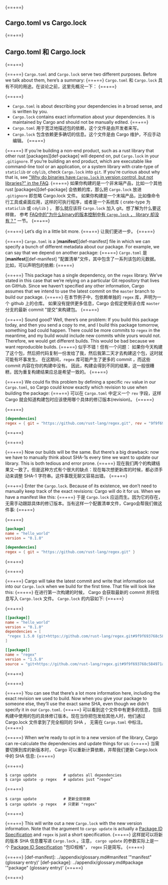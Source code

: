 {==+==}
## Cargo.toml vs Cargo.lock
{==+==}
## Cargo.toml 和 Cargo.lock
{==+==}

{==+==}
`Cargo.toml` and `Cargo.lock` serve two different purposes. Before we talk
about them, here’s a summary:
{==+==}
`Cargo.toml` 和 `Cargo.lock` 具有不同的用途。在谈论之前，这里先概况一下：
{==+==}

{==+==}
* `Cargo.toml` is about describing your dependencies in a broad sense, and is
  written by you.
* `Cargo.lock` contains exact information about your dependencies. It is
  maintained by Cargo and should not be manually edited.
{==+==}
* `Cargo.toml` 用于宽泛地描述包的依赖，这个文件是由开发者来写。
* `Cargo.lock` 包含依赖更多确切的信息。这个文件是由 Cargo 维护，不应手动编辑。
{==+==}


{==+==}
If you’re building a non-end product, such as a rust library that other rust
[packages][def-package] will depend on, put `Cargo.lock` in your
`.gitignore`. If you’re building an end product, which are executable like
command-line tool or an application, or a system library with crate-type of
`staticlib` or `cdylib`, check `Cargo.lock` into `git`. If you're curious
about why that is, see
["Why do binaries have `Cargo.lock` in version control, but not libraries?" in the
FAQ](../faq.md#why-do-binaries-have-cargolock-in-version-control-but-not-libraries).
{==+==}
如果你构建的是一个非末端产品，比如一个其他 rust [packages][def-package] 会依赖的库，那么把 `Cargo.lock` 放进 `.gitignore` 即忽略 Cargo.lock 文件。
如果你构建是一个末端产品，比如像命令行工具或桌面应用，这样的可执行程序，或者是一个系统库 ( crate-type 为 `staticlib` 或 `cdylib` ) ，
那么就应该将 `Cargo.lock` 加入 git。想了解为什么要这样做，
参考 [FAQ中的"为什么binary的版本控制中有 `Cargo.lock` ， library 却没有？"](../faq.md#why-do-binaries-have-cargolock-in-version-control-but-not-libraries) 一节。
{==+==}


{==+==}
Let’s dig in a little bit more.
{==+==}
让我们更进一步。
{==+==}


{==+==}
`Cargo.toml` is a [**manifest**][def-manifest] file in which we can specify a
bunch of different metadata about our package. For example, we can say that we
depend on another package:
{==+==}
`Cargo.toml` 是 [**manifest**][def-manifest] "配置清单"文件，其中包含了一系列该包的元数据。比如，可以声明包的依赖:
{==+==}


{==+==}
This package has a single dependency, on the `regex` library. We’ve stated in
this case that we’re relying on a particular Git repository that lives on
GitHub. Since we haven’t specified any other information, Cargo assumes that
we intend to use the latest commit on the `master` branch to build our package.
{==+==}
在本节例子中，包依赖单独的 `regex` 库，声明为一个 github 上的仓库。
如果没有提供更多信息，Cargo 会假定使用该仓库 `master` 分支的最新 commit "提交"来构建包。
{==+==}


{==+==}
Sound good? Well, there’s one problem: If you build this package today, and
then you send a copy to me, and I build this package tomorrow, something bad
could happen. There could be more commits to `regex` in the meantime, and my
build would include new commits while yours would not. Therefore, we would
get different builds. This would be bad because we want reproducible builds.
{==+==}
似乎不错！但有一个问题：
如果你今天构建了这个包，然后把代码复制一份发给了我，然后我第二天才去构建这个包，这时就可能有坏事发生。
在这期间，`regex` 库可能产生了更多的 commit ，而这些 commit 内容在你的构建中没有。
因此，构建会得到不同的结果，这一般很糟糕，因为重复构建结果应总是希望一致的。
{==+==}


{==+==}
We could fix this problem by defining a specific `rev` value in our `Cargo.toml`,
so Cargo could know exactly which revision to use when building the package:
{==+==}
可以在 `Cargo.toml` 中定义一个 `rev` 字段，这样 Cargo 就会知道构建包时应该使用哪个具体的修订版本(revision)。
{==+==}


{==+==}
```toml
[dependencies]
regex = { git = "https://github.com/rust-lang/regex.git", rev = "9f9f693" }
```
{==+==}

{==+==}


{==+==}
Now our builds will be the same. But there’s a big drawback: now we have to
manually think about SHA-1s every time we want to update our library. This is
both tedious and error prone.
{==+==}
现在我们两个的构建结果又一致了。但是这种方式有个很大的缺点：现在每次想更新库的时候，都必须手动来调整 SHA-1 字符串。这件事既无聊又容易出错。
{==+==}


{==+==}
Enter the `Cargo.lock`. Because of its existence, we don’t need to manually
keep track of the exact revisions: Cargo will do it for us. When we have a
manifest like this:
{==+==}
于是 `Cargo.lock` 应运而生。因为它的存在，无需手动跟踪具体的修订版本。当有这样一个配置清单文件，Cargo会帮我们做这件事:
{==+==}


{==+==}
```toml
[package]
name = "hello_world"
version = "0.1.0"

[dependencies]
regex = { git = "https://github.com/rust-lang/regex.git" }
```
{==+==}

{==+==}


{==+==}
Cargo will take the latest commit and write that information out into our
`Cargo.lock` when we build for the first time. That file will look like this:
{==+==}
在进行第一次构建的时候， Cargo 会获取最新的 commit 并将信息写入 `Cargo.lock` 文件。 `Cargo.lock` 的内容如下:
{==+==}


{==+==}
```toml
[[package]]
name = "hello_world"
version = "0.1.0"
dependencies = [
 "regex 1.5.0 (git+https://github.com/rust-lang/regex.git#9f9f693768c584971a4d53bc3c586c33ed3a6831)",
]

[[package]]
name = "regex"
version = "1.5.0"
source = "git+https://github.com/rust-lang/regex.git#9f9f693768c584971a4d53bc3c586c33ed3a6831"
```
{==+==}

{==+==}


{==+==}
You can see that there’s a lot more information here, including the exact
revision we used to build. Now when you give your package to someone else,
they’ll use the exact same SHA, even though we didn’t specify it in our
`Cargo.toml`.
{==+==}
可以看到这个文件中有更多的信息，包括构建中使用的包的具体修订版本。现在当你把包发给其他人时，他们通过 Cargo.lock 文件拿到了完全相同的 SHA ， 无需在 `Cargo.toml` 中标注。
{==+==}


{==+==}
When we’re ready to opt in to a new version of the library, Cargo can
re-calculate the dependencies and update things for us:
{==+==}
当需要切换到库的新版本时， Cargo 可以重新计算依赖，并帮我们更新 Cargo.lock 中的 SHA 信息:
{==+==}


{==+==}
```console
$ cargo update            # updates all dependencies
$ cargo update -p regex   # updates just “regex”
```
{==+==}
```console
$ cargo update            # 更新全部依赖
$ cargo update -p regex   # 只更新 "regex"
```
{==+==}


{==+==}
This will write out a new `Cargo.lock` with the new version information. Note
that the argument to `cargo update` is actually a
[Package ID Specification](../reference/pkgid-spec.md) and `regex` is just a
short specification.
{==+==}
这样就可以将新的版本 SHA 信息覆写进 `Cargo.lock` 。注意， `cargo update` 的参数实际上是一个 [Package ID Specification](../reference/pkgid-spec.md) "包ID规格"， `regex` 只是简写。
{==+==}


{==+==}
[def-manifest]:  ../appendix/glossary.md#manifest  '"manifest" (glossary entry)'
[def-package]:   ../appendix/glossary.md#package   '"package" (glossary entry)'
{==+==}

{==+==}
